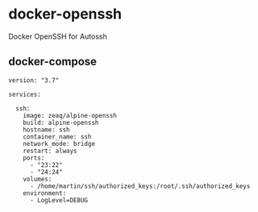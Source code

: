 # docker-openssh
Docker OpenSSH for Autossh

## docker-compose

	version: "3.7"
	
	services:
	
	  ssh:
	    image: zeaq/alpine-openssh
	    build: alpine-openssh
	    hostname: ssh
	    container_name: ssh
	    network_mode: bridge
	    restart: always
	    ports:
          - "23:22"
          - "24:24"
	    volumes:
	      - /home/martin/ssh/authorized_keys:/root/.ssh/authorized_keys
	    environment:
	      - LogLevel=DEBUG

